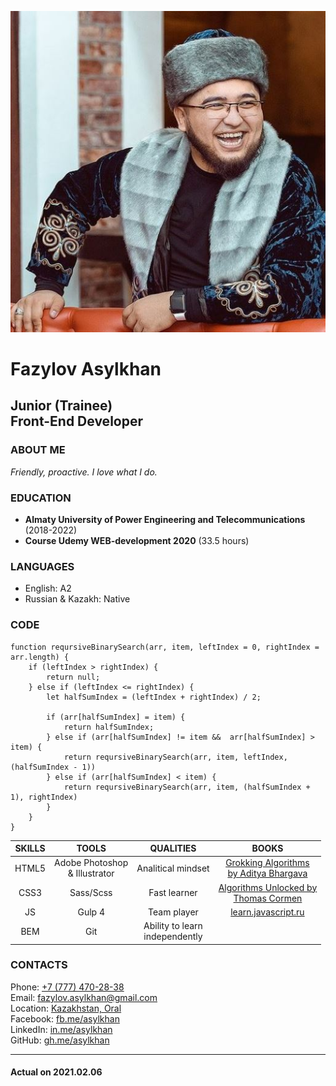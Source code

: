 ![avatar](https://github.com/FazylovAsylkhan/rsschool-cv/blob/gh-pages/ava.JPG?raw=true)
# **Fazylov Asylkhan**
## **Junior (Trainee)<br>Front-End Developer** 
  
### **ABOUT ME**

*Friendly, proactive. I love what I do.*


### **EDUCATION**

- **Almaty University of Power Engineering and Telecommunications** (2018-2022)
- **Course Udemy WEB-development 2020** (33.5 hours)


### **LANGUAGES**

- English: A2 
- Russian & Kazakh: Native


### **CODE**

```
function reqursiveBinarySearch(arr, item, leftIndex = 0, rightIndex = arr.length) {    
    if (leftIndex > rightIndex) {
        return null;
    } else if (leftIndex <= rightIndex) {
        let halfSumIndex = (leftIndex + rightIndex) / 2;

        if (arr[halfSumIndex] = item) {
            return halfSumIndex;
        } else if (arr[halfSumIndex] != item &&  arr[halfSumIndex] > item) {
            return reqursiveBinarySearch(arr, item, leftIndex, (halfSumIndex - 1))
        } else if (arr[halfSumIndex] < item) {
            return reqursiveBinarySearch(arr, item, (halfSumIndex + 1), rightIndex)
        }
    }
} 
```
 

| **SKILLS**  | **TOOLS**  | **QUALITIES**  | **BOOKS**  |
|:---:|:---:|:---:|:---:|
| HTML5 |  Adobe Photoshop <br>& Illustrator | Analitical mindset |   [Grokking Algorithms<br> by Aditya Bhargava ](https://www.amazon.com/Grokking-Algorithms-illustrated-programmers-curious/dp/1617292230)
| CSS3 |  Sass/Scss | Fast learner | [Algorithms Unlocked by<br> Thomas Cormen](https://mitpress.mit.edu/books/algorithms-unlocked#:~:text=In%20Algorithms%20Unlocked%2C%20Thomas%20Cormen,and%20how%20to%20evaluate%20them.)
| JS |  Gulp 4 | Team player | [learn.javascript.ru](https://learn.javascript.ru/)
| BEM |  Git | Ability to learn<br> independently | 


### **CONTACTS**


Phone: [+7 (777) 470-28-38](tel:+77774702838)\
Email: [fazylov.asylkhan@gmail.com](mailto:fazylov.asylkhan@gmail.com)\
Location: [Kazakhstan, Oral](https://goo.gl/maps/a6ju9JZoDWiM4j2B9)\
Facebook: [fb.me/asylkhan](https://www.facebook.com/asylkhan.fazylov)\
LinkedIn: [in.me/asylkhan](https://www.linkedin.com/in/asylkhan1703/)\
GitHub: [gh.me/asylkhan](https://github.com/FazylovAsylkhan)


---
#### Actual on 2021.02.06
